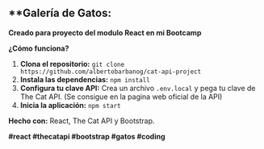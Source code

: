 
## **Galería de Gatos: 

**Creado para proyecto del modulo React en mi Bootcamp** 

**¿Cómo funciona?**
1. **Clona el repositorio:** `git clone https://github.com/albertobarbanog/cat-api-project`
2. **Instala las dependencias:** `npm install`
3. **Configura tu clave API:** Crea un archivo `.env.local` y pega tu clave de The Cat API. (Se consigue en la pagina web oficial de la API)
4. **Inicia la aplicación:** `npm start`

**Hecho con:** React, The Cat API y Bootstrap.

**#react #thecatapi #bootstrap #gatos #coding**